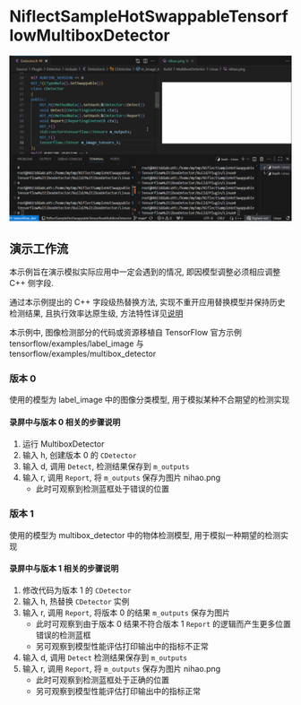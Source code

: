 # NiflectSampleHotSwappableTensorflowMultiboxDetector

![Field_Level_Hot-Swapping_for_Live_TensorFlow_Model_Replacement](Doc/Field_Level_Hot-Swapping_for_Live_TensorFlow_Model_Replacement.gif)

## 演示工作流

本示例旨在演示模拟实际应用中一定会遇到的情况, 即因模型调整必须相应调整 C++ 侧字段.

通过本示例提出的 C++ 字段级热替换方法, 实现不重开应用替换模型并保持历史检测结果, 且执行效率达原生级, 方法特性详见[说明](https://github.com/sainimu78/NiflectSampleHotSwap)

本示例中, 图像检测部分的代码或资源移植自 TensorFlow 官方示例 tensorflow/examples/label_image 与 tensorflow/examples/multibox_detector

### 版本 0

使用的模型为 label_image 中的图像分类模型, 用于模拟某种不合期望的检测实现

#### 录屏中与版本 0 相关的步骤说明

1. 运行 MultiboxDetector
2. 输入 h, 创建版本 0 的 `CDetector`
3. 输入 d, 调用 `Detect`, 检测结果保存到 `m_outputs`
4. 输入 r, 调用 `Report`, 将 `m_outputs` 保存为图片 nihao.png
   - 此时可观察到检测蓝框处于错误的位置

### 版本 1

使用的模型为 multibox_detector 中的物体检测模型, 用于模拟一种期望的检测实现

#### 录屏中与版本 1 相关的步骤说明

1. 修改代码为版本 1 的 `CDetector`
2. 输入 h, 热替换 `CDetector` 实例
3. 输入 r, 调用 `Report`, 将版本 0 的结果 `m_outputs` 保存为图片
   - 此时可观察到由于版本 0 结果不符合版本 1 `Report` 的逻辑而产生更多位置错误的检测蓝框
   - 另可观察到模型性能评估打印输出中的指标不正常
4. 输入 d, 调用 `Detect` 检测结果保存到 `m_outputs`
5. 输入 r, 调用 `Report`, 将 `m_outputs` 保存为图片 nihao.png
   - 此时可观察到检测蓝框处于正确的位置
   - 另可观察到模型性能评估打印输出中的指标正常